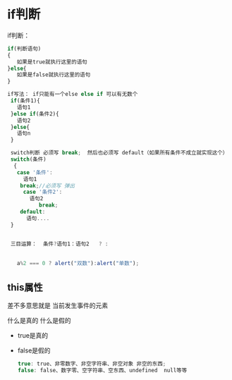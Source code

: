# if判断	

if判断：

```javascript
if(判断语句)
{
   如果是true就执行这里的语句
}else{
   如果是false就执行这里的语句
}

if写法： if只能有一个else else if 可以有无数个
 if(条件1){
   语句1
 }else if(条件2){
   语句2
 }else{
   语句n
 }

 switch判断 必须写 break;  然后也必须写 default（如果所有条件不成立就实现这个）
 switch(条件)
  {
   case '条件':
     语句1
    break;//必须写 弹出
     case '条件2':
       语句2
          break;
    default:
      语句....
 }


 三目运算：  条件?语句1：语句2   ? :
 
 
   a%2 === 0 ? alert("双数"):alert("单数");
```



## this属性

差不多意思就是 当前发生事件的元素





什么是真的 什么是假的

- true是真的

- false是假的

  ```js
  true: true、非零数字、非空字符串、非空对象 非空的东西;
  false: false、数字零、空字符串、空东西、undefined  null等等
  ```